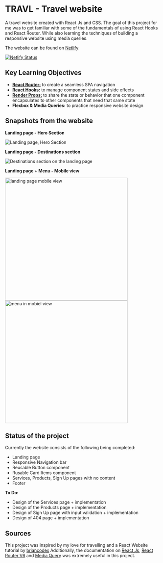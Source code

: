 # TRAVL - Travel website
A travel website created with React Js and CSS. The goal of this project for me was to get familiar with some of the fundamentals of using React Hooks and React Router. While also learning the techniques of building a responsive website using media queries. 

The website can be found on [Netlify](https://nostalgic-hopper-ff2f23.netlify.app/) 

[![Netlify Status](https://api.netlify.com/api/v1/badges/9b90e40d-95d2-447f-8c8a-6f4681cdf2ac/deploy-status)](https://app.netlify.com/sites/nostalgic-hopper-ff2f23/deploys)


## Key Learning Objectives
* [**React Router:**](https://reactrouter.com/docs/en/v6/getting-started/overview) to create a seamless SPA navigation 
* [**React Hooks:**](https://hu.reactjs.org/docs/hooks-reference.html) to manage component states and side effects
* [**Render Props:**](https://hu.reactjs.org/docs/render-props.html) to share the state or behavior that one component encapsulates to other components that need that same state
* **Flexbox & Media Queries:** to practice responsive website design


## Snapshots from the website

**Landing page - Hero Section**

![Landing page, Hero Section](https://github.com/nldanne/react-travelwebsite/blob/master/docs/desktop_view.jpg)


**Landing page - Destinations section**

![Destinations section on the landing page](https://github.com/nldanne/react-travelwebsite/blob/master/docs/destinations.jpg)


**Landing page + Menu - Mobile view**

<img src="https://github.com/nldanne/react-travelwebsite/blob/master/docs/mobile_view.jpg" alt="landing page mobile view" height="400">  <img src="https://github.com/nldanne/react-travelwebsite/blob/master/docs/menu_mobile_view.jpg" alt="menu in mobiel view" height="400">


## Status of the project
Currently the website consists of the following being completed: 
* Landing page
* Responsive Navigation bar
* Reusable Button component
* Rusable Card Items component
* Services, Products, Sign Up pages with no content
* Footer

**To Do:**
* Design of the Services page + implementation
* Design of the Products page + implementation
* Design of Sign Up page with input validation + implementation
* Design of 404 page + implementation


## Sources
This project was inspired by my love for travelling and a React Website tutorial by [briancodex](https://github.com/briancodex)
Additionally, the documentation on [React Js](https://reactjs.org/), [React Router V6](https://reactrouter.com/docs/en/v6/getting-started/overview) and [Media Query](https://developer.mozilla.org/en-US/docs/Web/CSS/Media_Queries/Using_media_queries) was extremely useful in this project.
